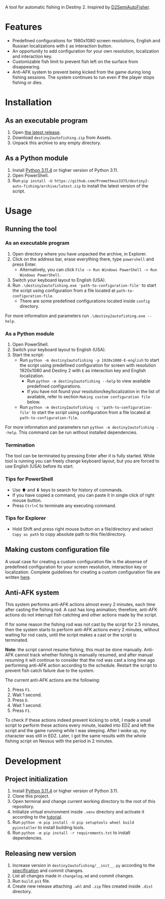 A tool for automatic fishing in Destiny 2.
Inspired by [D2SemiAutoFisher](https://github.com/Chadhendrixs/D2SemiAutoFisher).

# Features

- Predefined configurations for 1980x1080 screen resolutions,
  English and Russian localizations with `E` as interaction button.
- An opportunity to add configuration for your own resolution, localization and interaction key.
- Customizable fish limit to prevent fish left on the surface from disappearing.
- Anti-AFK system to prevent being kicked from the game during long fishing sessions.
  The system continues to run even if the player stops fishing or dies.

# Installation

## As an executable program

1. Open
   [the latest release](https://github.com/Prometheus3375/destiny2-auto-fishing/releases/latest).
2. Download `destiny2autofishing.zip` from Assets.
3. Unpack this archive to any empty directory.

## As a Python module

1. Install [Python 3.11.4](https://www.python.org/downloads/release/python-3114/)
   or higher version of Python 3.11.
2. Open PowerShell.
3. Run `pip install -U https://github.com/Prometheus3375/destiny2-auto-fishing/archive/latest.zip`
   to install the latest version of the script.

# Usage

## Running the tool

### As an executable program

1. Open directory where you have unpacked the archive, in Explorer.
2. Click on the address bar, erase everything there, type `powershell` and press Enter.
    - Alternatively, you can click `File -> Run Windows PowerShell -> Run Windows PowerShell`.
3. Switch your keyboard layout to English (USA).
4. Run `.\destiny2autofishing.exe 'path-to-configuration-file'` to start the script
   using configuration from a file located at `path-to-configuration-file`.
    - There are some predefined configurations located inside `config` directory.

For more information and parameters run `.\destiny2autofishing.exe --help`.

### As a Python module

1. Open PowerShell.
2. Switch your keyboard layout to English (USA).
3. Start the script:
    - Run `python -m destiny2autofishing -p 1920x1080-E-english` to start the script
      using predefined configuration for screen with resolution 1920x1080
      and Destiny 2 with `E` as interaction key and English localization.
        - Run `python -m destiny2autofishing --help` to view available predefined configurations.
        - If you have not found your resolution/key/localization in the list of available,
          refer to section `Making custom configuration file` below.
    - Run `python -m destiny2autofishing -c 'path-to-configuration-file'` to start the script
      using configuration from a file located at `path-to-configuration-file`.

For more information and parameters run `python -m destiny2autofishing --help`.
This command can be run without installed dependencies.

### Termination

The tool can be terminated by pressing Enter after it is fully started.
While tool is running you can freely change keyboard layout,
but you are forced to use English (USA) before its start.

### Tips for PowerShell

- Use ⬆ and ⬇ keys to search for history of commands.
- If you have copied a command, you can paste it in single click of right mouse button.
- Press `Ctrl+C` to terminate any executing command.

### Tips for Explorer

- Hold Shift and press right mouse button on a file/directory and select `Copy as path`
  to copy absolute path to this file/directory.

## Making custom configuration file

[//]: # (Specify full URL, so that views on other platforms will contain valid URL)

A usual case for creating a custom configuration file is the absense of predefined configuration
for your screen resolution, interaction key or localization.
Complete guidelines for creating a custom configuration file are written
[here](https://github.com/Prometheus3375/destiny2-auto-fishing/blob/main/resources/config-guide.md).

## Anti-AFK system

This system performs anti-AFK actions almost every 2 minutes,
each time after casting the fishing rod. A cast has long animation;
therefore, anti-AFK actions do not interrupt fish catching and other actions made by the script.

If for some reason the fishing rod was not cast by the script for 2.5 minutes,
then the system starts to perform anti-AFK actions every 2 minutes, without
waiting for rod casts, until the script makes a cast or the script is terminated.

**Note**: the script cannot resume fishing, this must be done manually.
Anti-AFK cannot track whether fishing is manually resumed, and after manual resuming
it will continue to consider that the rod was cast a long time ago
performing anti-AFK action according to the schedule.
Restart the script to prevent fish catch failure due to the system.

The current anti-AFK actions are the following:

1. Press `F1`.
2. Wait 1 second.
3. Press `D`.
4. Wait 1 second.
5. Press `F1`.

To check if these actions indeed prevent kicking to orbit,
I made a small script to perform these actions every minute,
loaded into EDZ and left the script and the game running while I was sleeping.
After I woke up, my character was still in EDZ.
Later, I got the same results with the whole fishing script on Nessus with the period in 2 minutes.

# Development

## Project initialization

1. Install [Python 3.11.4](https://www.python.org/downloads/release/python-3114/)
   or higher version of Python 3.11.
2. Clone this project.
3. Open terminal and change current working directory to the root of this repository.
4. Initialize virtual environment inside `.venv` directory and activate it according to the
   [tutorial](https://docs.python.org/3/library/venv.html).
5. Run `python -m pip install -U pip setuptools wheel build pyinstaller` to install building tools.
6. Run `python -m pip install -r requirements.txt` to install dependencies.

## Releasing new version

1. Increase version in `destiny2autofishing/__init__.py`
   according to the [specification](https://peps.python.org/pep-0440/) and commit changes.
2. List all changes made in `changelog.md` and commit changes.
3. Run `build.ps1` file.
4. Create new release attaching `.whl` and `.zip` files created inside `.dist` directory.
